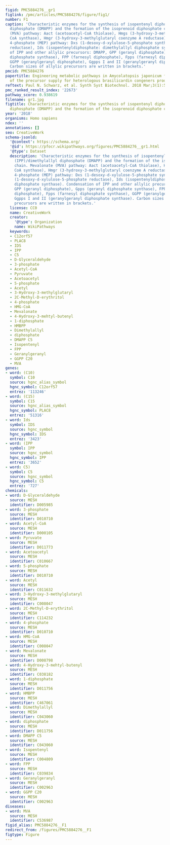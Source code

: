 ```yaml
---
figid: PMC5884276__gr1
figlink: /pmc/articles/PMC5884276/figure/fig1/
number: F1
caption: 'Characteristic enzymes for the synthesis of isopentenyl diphosphate (IPP)/dimethylallyl
  diphosphate (DMAPP) and the formation of the isoprenoid diphosphate chain. Mevalonate
  (MVA) pathway: Aact (acetoacetyl-CoA thiolase), Hmgs (3-hydroxy-3-methylglutaryl
  CoA synthase), Hmgr (3-hydroxy-3-methylglutaryl coenzyme A reductase). Methylerythritol
  4-phosphate (MEP) pathway: Dxs (1-desoxy-d-xylulose-5-phosphate synthase), Dxr (1-desoxy-d-xylulose-5-phosphate
  reductase), Ids (isopentenyldiphosphate: dimethylallyl diphosphate synthase). Condensation
  of IPP and other allylic precursors: DMAPP, GPP (geranyl diphosphate), Gpps (geranyl
  diphosphate synthase), FPP (farnesyl diphosphate), Fpps (farnesyl diphosphate synthase),
  GGPP (geranylgeranyl diphosphate), Ggpps I and II (geranylgeranyl diphosphate synthase).
  Carbon sizes of allylic precursors are written in brackets.'
pmcid: PMC5884276
papertitle: Engineering metabolic pathways in Amycolatopsis japonicum for the optimization
  of the precursor supply for heterologous brasilicardin congeners production.
reftext: Paul N. Schwarz, et al. Synth Syst Biotechnol. 2018 Mar;3(1):56-63.
pmc_ranked_result_index: '22673'
pathway_score: 0.938619
filename: gr1.jpg
figtitle: Characteristic enzymes for the synthesis of isopentenyl diphosphate (IPP)/dimethylallyl
  diphosphate (DMAPP) and the formation of the isoprenoid diphosphate chain
year: '2018'
organisms: Homo sapiens
ndex: ''
annotations: []
seo: CreativeWork
schema-jsonld:
  '@context': https://schema.org/
  '@id': https://pfocr.wikipathways.org/figures/PMC5884276__gr1.html
  '@type': Dataset
  description: 'Characteristic enzymes for the synthesis of isopentenyl diphosphate
    (IPP)/dimethylallyl diphosphate (DMAPP) and the formation of the isoprenoid diphosphate
    chain. Mevalonate (MVA) pathway: Aact (acetoacetyl-CoA thiolase), Hmgs (3-hydroxy-3-methylglutaryl
    CoA synthase), Hmgr (3-hydroxy-3-methylglutaryl coenzyme A reductase). Methylerythritol
    4-phosphate (MEP) pathway: Dxs (1-desoxy-d-xylulose-5-phosphate synthase), Dxr
    (1-desoxy-d-xylulose-5-phosphate reductase), Ids (isopentenyldiphosphate: dimethylallyl
    diphosphate synthase). Condensation of IPP and other allylic precursors: DMAPP,
    GPP (geranyl diphosphate), Gpps (geranyl diphosphate synthase), FPP (farnesyl
    diphosphate), Fpps (farnesyl diphosphate synthase), GGPP (geranylgeranyl diphosphate),
    Ggpps I and II (geranylgeranyl diphosphate synthase). Carbon sizes of allylic
    precursors are written in brackets.'
  license: CC0
  name: CreativeWork
  creator:
    '@type': Organization
    name: WikiPathways
  keywords:
  - C12orf57
  - PLAC8
  - IDS
  - IPP
  - C5
  - D-Glyceraldehyde
  - 3-phosphate
  - Acetyl-CoA
  - Pyruvate
  - Acetoacetyl
  - 5-phosphate
  - Acetyl
  - 3-Hydroxy-3-methylglutaryl
  - 2C-Methyl-D-erythritol
  - 4-phosphate
  - HMG-CoA
  - Mevalonate
  - 4-Hydroxy-3-mehtyl-butenyl
  - 1-diphosphate
  - HMBPP
  - Dimethylallyl
  - diphosphate
  - DMAPP C5
  - Isopentenyl
  - FPP
  - Geranylgeranyl
  - GGPP C20
  - MVA
genes:
- word: (C10)
  symbol: C10
  source: hgnc_alias_symbol
  hgnc_symbol: C12orf57
  entrez: '113246'
- word: (C15)
  symbol: C15
  source: hgnc_alias_symbol
  hgnc_symbol: PLAC8
  entrez: '51316'
- word: Ids
  symbol: IDS
  source: hgnc_symbol
  hgnc_symbol: IDS
  entrez: '3423'
- word: (IPP
  symbol: IPP
  source: hgnc_symbol
  hgnc_symbol: IPP
  entrez: '3652'
- word: C5)
  symbol: C5
  source: hgnc_symbol
  hgnc_symbol: C5
  entrez: '727'
chemicals:
- word: D-Glyceraldehyde
  source: MESH
  identifier: D005985
- word: 3-phosphate
  source: MESH
  identifier: D010710
- word: Acetyl-CoA
  source: MESH
  identifier: D000105
- word: Pyruvate
  source: MESH
  identifier: D011773
- word: Acetoacetyl
  source: MESH
  identifier: C010667
- word: 5-phosphate
  source: MESH
  identifier: D010710
- word: Acetyl
  source: MESH
  identifier: C011632
- word: 3-Hydroxy-3-methylglutaryl
  source: MESH
  identifier: C008047
- word: 2C-Methyl-D-erythritol
  source: MESH
  identifier: C114232
- word: 4-phosphate
  source: MESH
  identifier: D010710
- word: HMG-CoA
  source: MESH
  identifier: C008047
- word: Mevalonate
  source: MESH
  identifier: D008798
- word: 4-Hydroxy-3-mehtyl-butenyl
  source: MESH
  identifier: C038182
- word: 1-diphosphate
  source: MESH
  identifier: D011756
- word: HMBPP
  source: MESH
  identifier: C467061
- word: Dimethylallyl
  source: MESH
  identifier: C043060
- word: diphosphate
  source: MESH
  identifier: D011756
- word: DMAPP C5
  source: MESH
  identifier: C043060
- word: Isopentenyl
  source: MESH
  identifier: C004809
- word: FPP
  source: MESH
  identifier: C039834
- word: Geranylgeranyl
  source: MESH
  identifier: C002963
- word: GGPP C20
  source: MESH
  identifier: C002963
diseases:
- word: MVA
  source: MESH
  identifier: C536987
figid_alias: PMC5884276__F1
redirect_from: /figures/PMC5884276__F1
figtype: Figure
---
```

